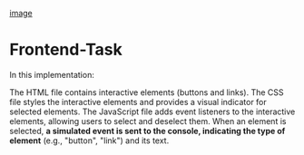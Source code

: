 [image](https://github.com/GHULAM-MUSTAFA101/Frontend-Task/assets/50781665/bf9e2278-4beb-44e0-a088-8e44f349734f)
# Frontend-Task
In this implementation:

The HTML file contains interactive elements (buttons and links).
The CSS file styles the interactive elements and provides a visual indicator for selected elements.
The JavaScript file adds event listeners to the interactive elements, allowing users to select and deselect them. When an element is selected, **a simulated event is sent to the console, indicating the type of element** (e.g., "button", "link") and its text.
